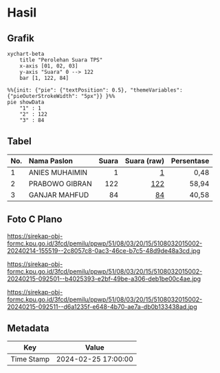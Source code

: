 # Hasil

## Grafik

```mermaid
xychart-beta
    title "Perolehan Suara TPS"
    x-axis [01, 02, 03]
    y-axis "Suara" 0 --> 122
    bar [1, 122, 84]
```

```mermaid
%%{init: {"pie": {"textPosition": 0.5}, "themeVariables": {"pieOuterStrokeWidth": "5px"}} }%%
pie showData
    "1" : 1
    "2" : 122
    "3" : 84
```

## Tabel

| No. | Nama Paslon    | Suara | Suara (raw) | Persentase |
|:--- |:-------------- | -----:| -----------:| ----------:|
| 1   | ANIES MUHAIMIN | 1     | [1][p-1]    | 0,48       |
| 2   | PRABOWO GIBRAN | 122   | [122][p-2]  | 58,94      |
| 3   | GANJAR MAHFUD  | 84    | [84][p-3]   | 40,58      |


[p-1]: https://github.com/gigit-pemilu/pemilu-2024-51-bali/blob/main/pilpres/hitung-suara/sub/51-bali/sub/08-buleleng/sub/03-busungbiu/sub/2015-sepang-kelod/sub/002-tps/sub/paslon-1.txt
[p-2]: https://github.com/gigit-pemilu/pemilu-2024-51-bali/blob/main/pilpres/hitung-suara/sub/51-bali/sub/08-buleleng/sub/03-busungbiu/sub/2015-sepang-kelod/sub/002-tps/sub/paslon-2.txt
[p-3]: https://github.com/gigit-pemilu/pemilu-2024-51-bali/blob/main/pilpres/hitung-suara/sub/51-bali/sub/08-buleleng/sub/03-busungbiu/sub/2015-sepang-kelod/sub/002-tps/sub/paslon-3.txt

## Foto C Plano

https://sirekap-obj-formc.kpu.go.id/3fcd/pemilu/ppwp/51/08/03/20/15/5108032015002-20240214-155519--2c8057c8-0ac3-46ce-b7c5-48d9de48a3cd.jpg

https://sirekap-obj-formc.kpu.go.id/3fcd/pemilu/ppwp/51/08/03/20/15/5108032015002-20240215-092501--b4025393-e2bf-49be-a306-deb1be00c4ae.jpg

https://sirekap-obj-formc.kpu.go.id/3fcd/pemilu/ppwp/51/08/03/20/15/5108032015002-20240215-092511--d6a1235f-e648-4b70-ae7a-db0b133438ad.jpg


## Metadata

| Key        | Value               |
| ---------- | ------------------- |
| Time Stamp | 2024-02-25 17:00:00 |



